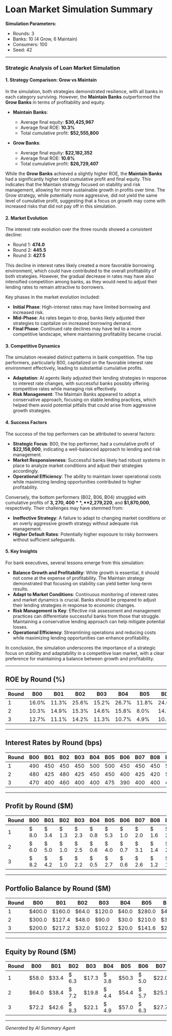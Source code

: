 # Loan Market Simulation Summary

**Simulation Parameters:**
- Rounds: 3
- Banks: 10 (4 Grow, 6 Maintain)
- Consumers: 100
- Seed: 42

---

### Strategic Analysis of Loan Market Simulation

#### 1. Strategy Comparison: Grow vs Maintain

In the simulation, both strategies demonstrated resilience, with all banks in each category surviving. However, the **Maintain Banks** outperformed the **Grow Banks** in terms of profitability and equity. 

- **Maintain Banks**:
  - Average final equity: **$30,425,967**
  - Average final ROE: **10.3%**
  - Total cumulative profit: **$52,555,800**

- **Grow Banks**:
  - Average final equity: **$22,182,352**
  - Average final ROE: **10.6%**
  - Total cumulative profit: **$26,729,407**

While the **Grow Banks** achieved a slightly higher ROE, the **Maintain Banks** had a significantly higher total cumulative profit and final equity. This indicates that the Maintain strategy focused on stability and risk management, allowing for more sustainable growth in profits over time. The Grow strategy, while potentially more aggressive, did not yield the same level of cumulative profit, suggesting that a focus on growth may come with increased risks that did not pay off in this simulation.

#### 2. Market Evolution

The interest rate evolution over the three rounds showed a consistent decline:
- Round 1: **474.0**
- Round 2: **445.5**
- Round 3: **427.5**

This decline in interest rates likely created a more favorable borrowing environment, which could have contributed to the overall profitability of both strategies. However, the gradual decrease in rates may have also intensified competition among banks, as they would need to adjust their lending rates to remain attractive to borrowers. 

Key phases in the market evolution included:
- **Initial Phase**: High-interest rates may have limited borrowing and increased risk.
- **Mid-Phase**: As rates began to drop, banks likely adjusted their strategies to capitalize on increased borrowing demand.
- **Final Phase**: Continued rate declines may have led to a more competitive landscape, where maintaining profitability became crucial.

#### 3. Competitive Dynamics

The simulation revealed distinct patterns in bank competition. The top performers, particularly B00, capitalized on the favorable interest rate environment effectively, leading to substantial cumulative profits. 

- **Adaptation**: AI agents likely adjusted their lending strategies in response to interest rate changes, with successful banks possibly offering competitive rates while managing risk effectively.
- **Risk Management**: The Maintain Banks appeared to adopt a conservative approach, focusing on stable lending practices, which helped them avoid potential pitfalls that could arise from aggressive growth strategies.

#### 4. Success Factors

The success of the top performers can be attributed to several factors:
- **Strategic Focus**: B00, the top performer, had a cumulative profit of **$22,158,000**, indicating a well-balanced approach to lending and risk management.
- **Market Responsiveness**: Successful banks likely had robust systems in place to analyze market conditions and adjust their strategies accordingly.
- **Operational Efficiency**: The ability to maintain lower operational costs while maximizing lending opportunities contributed to higher profitability.

Conversely, the bottom performers (B02, B06, B04) struggled with cumulative profits of **$3,270,400**, **$2,279,220**, and **$1,870,000**, respectively. Their challenges may have stemmed from:
- **Ineffective Strategy**: A failure to adapt to changing market conditions or an overly aggressive growth strategy without adequate risk management.
- **Higher Default Rates**: Potentially higher exposure to risky borrowers without sufficient safeguards.

#### 5. Key Insights

For bank executives, several lessons emerge from this simulation:

- **Balance Growth and Profitability**: While growth is essential, it should not come at the expense of profitability. The Maintain strategy demonstrated that focusing on stability can yield better long-term results.
- **Adapt to Market Conditions**: Continuous monitoring of interest rates and market dynamics is crucial. Banks should be prepared to adjust their lending strategies in response to economic changes.
- **Risk Management is Key**: Effective risk assessment and management practices can differentiate successful banks from those that struggle. Maintaining a conservative lending approach can help mitigate potential losses.
- **Operational Efficiency**: Streamlining operations and reducing costs while maximizing lending opportunities can enhance profitability.

In conclusion, the simulation underscores the importance of a strategic focus on stability and adaptability in a competitive loan market, with a clear preference for maintaining a balance between growth and profitability.

---

## ROE by Round (%)

| Round | B00 | B01 | B02 | B03 | B04 | B05 | B06 | B07 | B08 | B09 |
|-------|------|------|------|------|------|------|------|------|------|------|
|     1 | 16.0% | 11.3% | 25.6% | 15.2% | 26.7% | 11.8% | 24.0% | 10.2% | 20.0% | 22.8% |
|     2 | 10.3% | 14.9% | 15.3% | 14.6% | 15.8% | 8.0% | 14.7% | 13.9% | 14.5% | 13.9% |
|     3 | 12.7% | 11.1% | 14.2% | 11.3% | 10.7% | 4.9% | 10.3% | 10.2% | 10.8% | 8.1% |

---

## Interest Rates by Round (bps)

| Round | B00 | B01 | B02 | B03 | B04 | B05 | B06 | B07 | B08 | B09 |
|-------|------|------|------|------|------|------|------|------|------|------|
|     1 | 490 | 450 | 450 | 450 | 500 | 500 | 450 | 450 | 450 | 550 |
|     2 | 480 | 425 | 480 | 425 | 450 | 450 | 400 | 425 | 420 | 500 |
|     3 | 470 | 400 | 460 | 400 | 400 | 475 | 390 | 400 | 400 | 480 |

---

## Profit by Round ($M)

| Round | B00 | B01 | B02 | B03 | B04 | B05 | B06 | B07 | B08 | B09 |
|-------|------|------|------|------|------|------|------|------|------|------|
|     1 | $ 8.0 | $ 3.4 | $ 1.3 | $ 2.3 | $ 0.8 | $ 5.3 | $ 1.0 | $ 2.0 | $ 1.6 | $ 2.7 |
|     2 | $ 6.0 | $ 5.0 | $ 1.0 | $ 2.5 | $ 0.6 | $ 4.0 | $ 0.7 | $ 3.1 | $ 1.4 | $ 2.1 |
|     3 | $ 8.2 | $ 4.2 | $ 1.0 | $ 2.2 | $ 0.5 | $ 2.7 | $ 0.6 | $ 2.6 | $ 1.2 | $ 1.4 |

---

## Portfolio Balance by Round ($M)

| Round | B00 | B01 | B02 | B03 | B04 | B05 | B06 | B07 | B08 | B09 |
|-------|------|------|------|------|------|------|------|------|------|------|
|     1 | $400.0 | $160.0 | $64.0 | $120.0 | $40.0 | $280.0 | $48.0 | $96.0 | $80.0 | $144.0 |
|     2 | $300.0 | $127.4 | $48.0 | $90.0 | $30.0 | $210.0 | $36.0 | $72.9 | $60.0 | $108.0 |
|     3 | $200.0 | $217.2 | $32.0 | $102.2 | $20.0 | $141.6 | $25.3 | $147.2 | $52.7 | $72.0 |

---

## Equity by Round ($M)

| Round | B00 | B01 | B02 | B03 | B04 | B05 | B06 | B07 | B08 | B09 |
|-------|------|------|------|------|------|------|------|------|------|------|
|     1 | $58.0 | $33.4 | $ 6.3 | $17.3 | $ 3.8 | $50.3 | $ 5.0 | $22.0 | $ 9.6 | $14.7 |
|     2 | $64.0 | $38.4 | $ 7.2 | $19.8 | $ 4.4 | $54.4 | $ 5.7 | $25.1 | $11.0 | $16.8 |
|     3 | $72.2 | $42.6 | $ 8.3 | $22.1 | $ 4.9 | $57.0 | $ 6.3 | $27.7 | $12.2 | $18.2 |

---

*Generated by AI Summary Agent*
